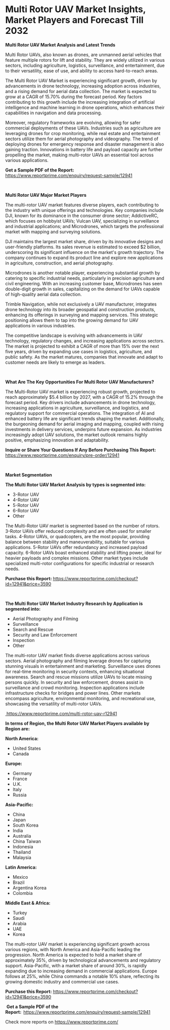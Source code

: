 <p><h1>Multi Rotor UAV Market Insights, Market Players and Forecast Till 2032</h1></p><p><strong>Multi Rotor UAV Market Analysis and Latest Trends</strong></p>
<p><p>Multi Rotor UAVs, also known as drones, are unmanned aerial vehicles that feature multiple rotors for lift and stability. They are widely utilized in various sectors, including agriculture, logistics, surveillance, and entertainment, due to their versatility, ease of use, and ability to access hard-to-reach areas.</p><p>The Multi Rotor UAV Market is experiencing significant growth, driven by advancements in drone technology, increasing adoption across industries, and a rising demand for aerial data collection. The market is expected to grow at a CAGR of 15.70% during the forecast period. Key factors contributing to this growth include the increasing integration of artificial intelligence and machine learning in drone operations, which enhances their capabilities in navigation and data processing.</p><p>Moreover, regulatory frameworks are evolving, allowing for safer commercial deployments of these UAVs. Industries such as agriculture are leveraging drones for crop monitoring, while real estate and entertainment sectors utilize them for aerial photography and videography. The trend of deploying drones for emergency response and disaster management is also gaining traction. Innovations in battery life and payload capacity are further propelling the market, making multi-rotor UAVs an essential tool across various applications.</p></p>
<p><strong>Get a Sample PDF of the Report:&nbsp;</strong> <a href="https://www.reportprime.com/enquiry/request-sample/12941?utm_campaign=3003&utm_medium=2&utm_source=Github&utm_content=ia&utm_term=19032025&utm_id=multi-rotor-uav">https://www.reportprime.com/enquiry/request-sample/12941</a></p>
<p>&nbsp;</p>
<p><strong>Multi Rotor UAV Major Market Players</strong></p>
<p><p>The multi-rotor UAV market features diverse players, each contributing to the industry with unique offerings and technologies. Key companies include DJI, known for its dominance in the consumer drone sector; AddictiveRC, which focuses on hobbyist UAVs; Vulcan UAV, specializing in surveillance and industrial applications; and Microdrones, which targets the professional market with mapping and surveying solutions.</p><p>DJI maintains the largest market share, driven by its innovative designs and user-friendly platforms. Its sales revenue is estimated to exceed $2 billion, underscoring its significant influence on the market's growth trajectory. The company continues to expand its product line and explore new applications in agriculture, construction, and aerial photography.</p><p>Microdrones is another notable player, experiencing substantial growth by catering to specific industrial needs, particularly in precision agriculture and civil engineering. With an increasing customer base, Microdrones has seen double-digit growth in sales, capitalizing on the demand for UAVs capable of high-quality aerial data collection.</p><p>Trimble Navigation, while not exclusively a UAV manufacturer, integrates drone technology into its broader geospatial and construction products, enhancing its offerings in surveying and mapping services. This strategic positioning allows them to tap into the growing demand for UAV applications in various industries.</p><p>The competitive landscape is evolving with advancements in UAV technology, regulatory changes, and increasing applications across sectors. The market is projected to exhibit a CAGR of more than 15% over the next five years, driven by expanding use cases in logistics, agriculture, and public safety. As the market matures, companies that innovate and adapt to customer needs are likely to emerge as leaders.</p></p>
<p>&nbsp;</p>
<p><strong>What Are The Key Opportunities For Multi Rotor UAV Manufacturers?</strong></p>
<p><p>The Multi-Rotor UAV market is experiencing robust growth, projected to reach approximately $5.4 billion by 2027, with a CAGR of 15.2% through the forecast period. Key drivers include advancements in drone technology, increasing applications in agriculture, surveillance, and logistics, and regulatory support for commercial operations. The integration of AI and enhanced battery life are significant trends shaping the market. Additionally, the burgeoning demand for aerial imaging and mapping, coupled with rising investments in delivery services, underpins future expansion. As industries increasingly adopt UAV solutions, the market outlook remains highly positive, emphasizing innovation and adaptability.</p></p>
<p><strong>Inquire or Share Your Questions If Any Before Purchasing This Report:</strong> <a href="https://www.reportprime.com/enquiry/pre-order/12941?utm_campaign=3003&utm_medium=2&utm_source=Github&utm_content=ia&utm_term=19032025&utm_id=multi-rotor-uav">https://www.reportprime.com/enquiry/pre-order/12941</a></p>
<p>&nbsp;</p>
<p><strong>Market Segmentation</strong></p>
<p><strong>The Multi Rotor UAV Market Analysis by types is segmented into:</strong></p>
<p><ul><li>3-Rotor UAV</li><li>4-Rotor UAV</li><li>5-Rotor UAV</li><li>6-Rotor UAV</li><li>Other</li></ul></p>
<p><p>The Multi-Rotor UAV market is segmented based on the number of rotors. 3-Rotor UAVs offer reduced complexity and are often used for smaller tasks. 4-Rotor UAVs, or quadcopters, are the most popular, providing balance between stability and maneuverability, suitable for various applications. 5-Rotor UAVs offer redundancy and increased payload capacity. 6-Rotor UAVs boast enhanced stability and lifting power, ideal for heavier payloads and complex missions. Other market types include specialized multi-rotor configurations for specific industrial or research needs.</p></p>
<p><strong>Purchase this Report:&nbsp;</strong><a href="https://www.reportprime.com/checkout?id=12941&price=3590&utm_campaign=3003&utm_medium=2&utm_source=Github&utm_content=ia&utm_term=19032025&utm_id=multi-rotor-uav">https://www.reportprime.com/checkout?id=12941&price=3590</a></p>
<p>&nbsp;</p>
<p><strong>The Multi Rotor UAV Market Industry Research by Application is segmented into:</strong></p>
<p><ul><li>Aerial Photography and Filming</li><li>Surveillance</li><li>Search and Rescue</li><li>Security and Law Enforcement</li><li>Inspection</li><li>Other</li></ul></p>
<p><p>The multi-rotor UAV market finds diverse applications across various sectors. Aerial photography and filming leverage drones for capturing stunning visuals in entertainment and marketing. Surveillance uses drones for real-time monitoring in security contexts, enhancing situational awareness. Search and rescue missions utilize UAVs to locate missing persons quickly. In security and law enforcement, drones assist in surveillance and crowd monitoring. Inspection applications include infrastructure checks for bridges and power lines. Other markets encompass agriculture, environmental monitoring, and recreational use, showcasing the versatility of multi-rotor UAVs.</p></p>
<p><a href="https://www.reportprime.com/multi-rotor-uav-r12941?utm_campaign=3003&utm_medium=2&utm_source=Github&utm_content=ia&utm_term=19032025&utm_id=multi-rotor-uav">&nbsp;https://www.reportprime.com/multi-rotor-uav-r12941</a></p>
<p><strong>In terms of Region, the Multi Rotor UAV Market Players available by Region are:</strong></p>
<p>
    <p> <strong> North America: </strong>
        <ul>
            <li>United States</li>
            <li>Canada</li>
        </ul>
        </p> 
    <p> <strong> Europe: </strong>
        <ul>
            <li>Germany</li>
            <li>France</li>
            <li>U.K.</li>
            <li>Italy</li>
            <li>Russia</li>
        </ul>
        </p> 
    <p> <strong> Asia-Pacific: </strong>
        <ul>
            <li>China</li>
            <li>Japan</li>
            <li>South Korea</li>
            <li>India</li>
            <li>Australia</li>
            <li>China Taiwan</li>
            <li>Indonesia</li>
            <li>Thailand</li>
            <li>Malaysia</li>
        </ul>
        </p> 
    <p> <strong> Latin America: </strong>
        <ul>
            <li>Mexico</li>
            <li>Brazil</li>
            <li>Argentina Korea</li>
            <li>Colombia</li>
        </ul>
        </p> 
    <p> <strong> Middle East & Africa: </strong>
        <ul>
            <li>Turkey</li>
            <li>Saudi</li>
            <li>Arabia</li>
            <li>UAE</li>
            <li>Korea</li>
        </ul>
    </p>
    </p>
<p><p>The multi-rotor UAV market is experiencing significant growth across various regions, with North America and Asia-Pacific leading the progression. North America is expected to hold a market share of approximately 35%, driven by technological advancements and regulatory support. Asia-Pacific, with a market share of around 30%, is rapidly expanding due to increasing demand in commercial applications. Europe follows at 25%, while China commands a notable 10% share, reflecting its growing domestic industry and commercial use cases.</p></p>
<p><strong>Purchase this Report: </strong><a href="https://www.reportprime.com/checkout?id=12941&price=3590&utm_campaign=3003&utm_medium=2&utm_source=Github&utm_content=ia&utm_term=19032025&utm_id=multi-rotor-uav">https://www.reportprime.com/checkout?id=12941&price=3590</a></p>
<p>&nbsp;<strong>Get a Sample PDF of the Report:&nbsp;&nbsp;</strong><a href="https://www.reportprime.com/enquiry/request-sample/12941?utm_campaign=3003&utm_medium=2&utm_source=Github&utm_content=ia&utm_term=19032025&utm_id=multi-rotor-uav">https://www.reportprime.com/enquiry/request-sample/12941</a></p>
<p><strong></strong></p>
<p>Check more reports on <a href="https://www.reportprime.com/?utm_campaign=3003&utm_medium=2&utm_source=Github&utm_content=ia&utm_term=19032025&utm_id=multi-rotor-uav">https://www.reportprime.com/</a></p>